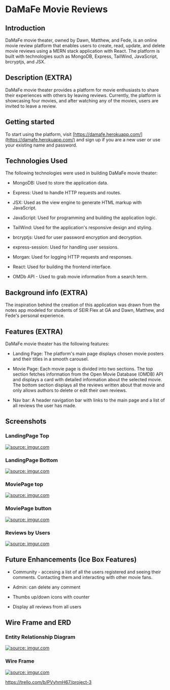 # DaMaFe Movie Reviews

## Introduction

DaMaFe movie theater, owned by Dawn, Matthew, and Fede, is an online movie review platform that enables users to create, read, update, and delete movie reviews using a MERN stack application with React. The platform is built with technologies such as MongoDB, Express, TailWind, JavaScript, brcryptjs, and JSX.

## Description (EXTRA)

DaMaFe movie theater provides a platform for movie enthusiasts to share their experiences with others by leaving reviews. Currently, the platform is showcasing four movies, and after watching any of the movies, users are invited to leave a review.

## Getting started

To start using the platform, visit [https://damafe.herokuapp.com/](https://damafe.herokuapp.com/) and sign up if you are a new user or use your existing name and password.

## Technologies Used

The following technologies were used in building DaMaFe movie theater:

- MongoDB: Used to store the application data.

- Express: Used to handle HTTP requests and routes.

- JSX: Used as the view engine to generate HTML markup with JavaScript.

- JavaScript: Used for programming and building the application logic.

- TailWind: Used for the application's responsive design and styling.

- brcryptjs: Used for user password encryption and decryption.

- express-session: Used for handling user sessions.

- Morgan: Used for logging HTTP requests and responses.

- React: Used for building the frontend interface.

- OMDb API - Used to grab movie information from a search term.

## Background info (EXTRA)

The inspiration behind the creation of this application was drawn from the notes app modeled for students of SEIR Flex at GA and Dawn, Matthew, and Fede's personal experience.

## Features (EXTRA)

DaMaFe movie theater has the following features:

- Landing Page: The platform's main page displays chosen movie posters and their titles in a smooth carousel.

- Movie Page: Each movie page is divided into two sections. The top section fetches information from the Open Movie Database (OMDB) API and displays a card with detailed information about the selected movie. The bottom section displays all the reviews written about that movie and only allows authors to delete or edit their own reviews.

- Nav bar: A header navigation bar with links to the main page and a list of all reviews the user has made.

## Screenshots

### LandingPage Top

<a  href="https://imgur.com/QwXfOhY"><img  src="https://imgur.com/QwXfOhY.png"  title="source: imgur.com"  /></a>

### LandingPage Bottom

<a  href="https://imgur.com/u2aexP4"><img  src="https://imgur.com/u2aexP4.png"  title="source: imgur.com"  /></a>

### MoviePage top

<a  href="https://imgur.com/l4UFAlr"><img  src="https://imgur.com/l4UFAlr.png"  title="source: imgur.com"  /></a>

### MoviePage button

<a  href="https://imgur.com/gobJUyZ"><img  src="https://imgur.com/gobJUyZ.png"  title="source: imgur.com"  /></a>

### Reviews by Users

<a  href="https://imgur.com/v6DpLMD"><img  src="https://imgur.com/v6DpLMD.png"  title="source: imgur.com"  /></a>

## Future Enhancements (Ice Box Features)

- Community - accesing a list of all the users registered and seeing their comments. Contacting them and interacting with other movie fans.

- Admin: can delete any comment

- Thumbs up/down icons with counter

- Display all reviews from all users

## Wire Frame and ERD

### Entity Relationship Diagram

<a  href="https://imgur.com/Y3mLfBq"><img  src="https://imgur.com/Y3mLfBq.png"  title="source: imgur.com"  /></a>

### Wire Frame

<a href="  
https://imgur.com/fw3vumB"><img src="  
https://imgur.com/fw3vumB.png" title="source: imgur.com" /></a>

https://trello.com/b/PVyhmH67/project-3
